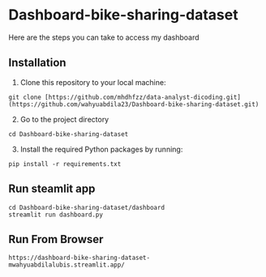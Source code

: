# Dashboard-bike-sharing-dataset
Here are the steps you can take to access my dashboard

## Installation
1. Clone this repository to your local machine:
```
git clone [https://github.com/mhdhfzz/data-analyst-dicoding.git](https://github.com/wahyuabdila23/Dashboard-bike-sharing-dataset.git)
```
2. Go to the project directory
```
cd Dashboard-bike-sharing-dataset
```
3. Install the required Python packages by running:
```
pip install -r requirements.txt
```
## Run steamlit app
```
cd Dashboard-bike-sharing-dataset/dashboard
streamlit run dashboard.py
```
## Run From Browser
```
https://dashboard-bike-sharing-dataset-mwahyuabdilalubis.streamlit.app/
```
